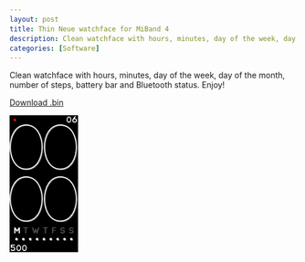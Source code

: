 ```yaml
---
layout: post
title: Thin Neue watchface for MiBand 4
description: Clean watchface with hours, minutes, day of the week, day of the month, number of steps, battery bar and Bluetooth status.
categories: [Software]
---
```


Clean watchface with hours, minutes, day of the week, day of the month, number of steps, battery bar and Bluetooth status. Enjoy!

[Download .bin](/public/download/thin-neue.bin)

![Thin Neue for MiBand 4](/public/download/thin-neue.gif)
